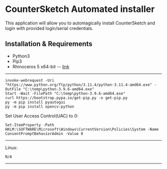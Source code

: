 # CounterSketch Automated installer

This application will allow you to automagically install CounterSketch and login with provided login/serial credentials.

## Installation & Requirements
- Python3
- Pip3
- Rhinoceros 5 x64-bit -- [link](https://github.com/Signet-sd/STS-Projects-and-Innovation/tree/main/Foundry/Rhino%205)
  
---

```
invoke-webrequest -Uri "https://www.python.org/ftp/python/3.11.4/python-3.11.4-amd64.exe" -OutFile "C:\temp\python-3.9.6-amd64.exe"
Start -Wait -FilePath "C:\temp\python-3.9.6-amd64.exe"
curl https://bootstrap.pypa.io/get-pip.py -o get-pip.py
py -m pip install pyautogui
py -m pip install opencv-python
```

Set User Access Control(UAC) to 0:
```
Set-ItemProperty -Path HKLM:\SOFTWARE\Microsoft\Windows\CurrentVersion\Policies\System -Name ConsentPromptBehaviorAdmin -Value 0
```

---

Linux:
```
N/A
```

---


